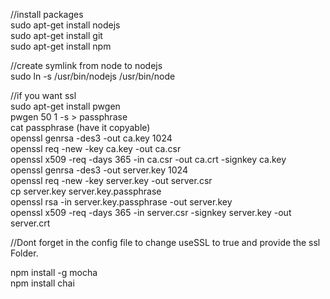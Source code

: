 //install packages<br>
sudo apt-get install nodejs<br>
sudo apt-get install git<br>
sudo apt-get install npm<br>

//create symlink from node to nodejs<br>
sudo ln -s /usr/bin/nodejs /usr/bin/node<br>

//if you want ssl<br>
sudo apt-get install pwgen<br>
pwgen 50 1 -s > passphrase<br>
cat passphrase (have it copyable)<br>
openssl genrsa -des3 -out ca.key 1024<br>
openssl req -new -key ca.key -out ca.csr<br>
openssl x509 -req -days 365 -in ca.csr -out ca.crt -signkey ca.key<br>
openssl genrsa -des3 -out server.key 1024<br>
openssl req -new -key server.key -out server.csr<br>
cp server.key server.key.passphrase<br>
openssl rsa -in server.key.passphrase -out server.key<br>
openssl x509 -req -days 365 -in server.csr -signkey server.key -out server.crt<br>

//Dont forget in the config file to change useSSL to true and provide the ssl Folder.<br>

npm install -g mocha<br>
npm install chai<br>
